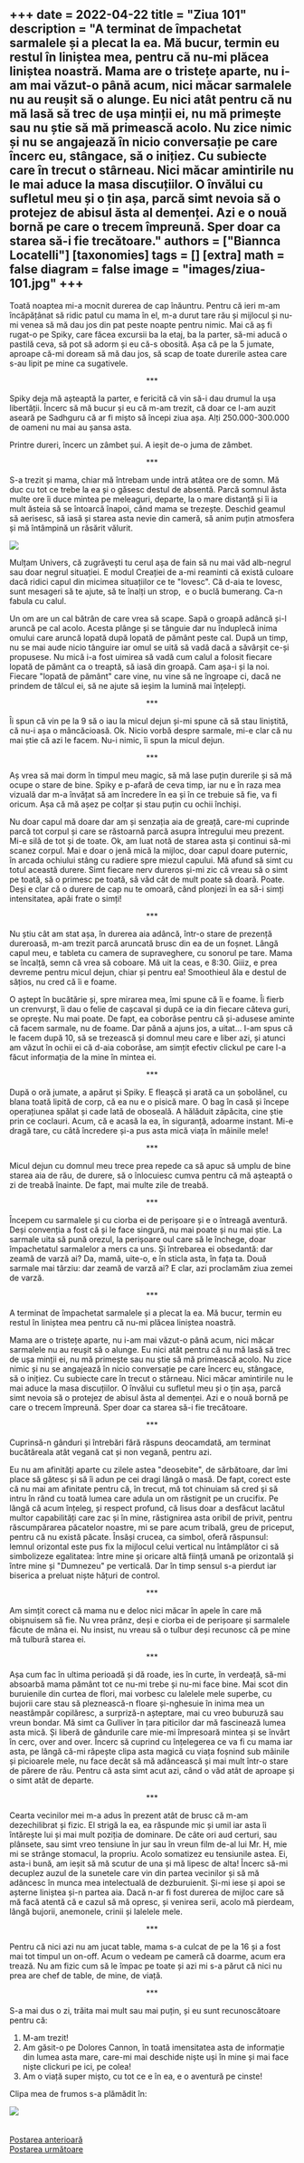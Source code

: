 
+++
date = 2022-04-22
title = "Ziua 101"
description = "A terminat de împachetat sarmalele și a plecat la ea. Mă bucur, termin eu restul în liniștea mea, pentru că nu-mi plăcea liniștea noastră. Mama are o tristețe aparte, nu i-am mai văzut-o până acum, nici măcar sarmalele nu au reușit să o alunge. Eu nici atât pentru că nu mă lasă să trec de ușa minții ei, nu mă primește sau nu știe să mă primească acolo. Nu zice nimic și nu se angajează în nicio conversație pe care încerc eu, stângace, să o inițiez. Cu subiecte care în trecut o stârneau. Nici măcar amintirile nu le mai aduce la masa discuțiilor. O învălui cu sufletul meu și o țin așa, parcă simt nevoia să o protejez de abisul ăsta al demenței. Azi e o nouă bornă pe care o trecem împreună. Sper doar ca starea să-i fie trecătoare."
authors = ["Biannca Locatelli"]
[taxonomies]
tags = []
[extra]
math = false
diagram = false
image = "images/ziua-101.jpg"
+++
---

Toată noaptea mi-a mocnit durerea de cap înăuntru. Pentru că ieri m-am încăpățânat să ridic patul cu mama în el, m-a durut tare rău și mijlocul și nu-mi venea să mă dau jos din pat peste noapte pentru nimic. Mai că aș fi rugat-o pe Spiky, care făcea excursii ba la etaj, ba la parter, să-mi aducă o pastilă ceva, să pot să adorm și eu că-s obosită. Așa că pe la 5 jumate, aproape că-mi doream să mă dau jos, să scap de toate durerile astea care s-au lipit pe mine ca sugativele.

<p style="text-align: center;">***</p>

Spiky deja mă așteaptă la parter, e fericită că vin să-i dau drumul la ușa libertății. Încerc să mă bucur și eu că m-am trezit, că doar ce l-am auzit aseară pe Sadhguru că ar fi mișto să începi ziua așa. Alți 250.000-300.000 de oameni nu mai au șansa asta.

Printre dureri, încerc un zâmbet șui. A ieșit de-o juma de zâmbet.

<p style="text-align: center;">***</p>

S-a trezit și mama, chiar mă întrebam unde intră atâtea ore de somn. Mă duc cu tot ce trebe la ea și o găsesc destul de absentă. Parcă somnul ăsta multe ore îi duce mintea pe meleaguri, departe, la o mare distanță și îi ia mult ăsteia să se întoarcă înapoi, când mama se trezește. Deschid geamul să aerisesc, să iasă și starea asta nevie din cameră, să anim puțin atmosfera și mă întâmpină un răsărit vălurit.

<div class="flex justify-center">
  <img src="images/ziua-101-1024x576.jpeg" />
</div>

Mulțam Univers, că zugrăvești tu cerul așa de fain să nu mai văd alb-negrul sau doar negrul situației. E modul Creației de a-mi reaminti că există culoare dacă ridici capul din micimea situațiilor ce te "lovesc". Că d-aia te lovesc, sunt mesageri să te ajute, să te înalți un strop,  e o buclă bumerang. Ca-n fabula cu calul.

Un om are un cal bătrân de care vrea să scape. Sapă o groapă adâncă și-l aruncă pe cal acolo. Acesta plânge și se tânguie dar nu înduplecă inima omului care aruncă lopată după lopată de pământ peste cal. După un timp, nu se mai aude nicio tânguire iar omul se uită să vadă dacă a săvârșit ce-și propusese. Nu mică i-a fost uimirea să vadă cum calul a folosit fiecare lopată de pământ ca o treaptă, să iasă din groapă. Cam așa-i și la noi. Fiecare "lopată de pământ" care vine, nu vine să ne îngroape ci, dacă ne prindem de tâlcul ei, să ne ajute să ieșim la lumină mai înțelepți.

<p style="text-align: center;">***</p>

Îi spun că vin pe la 9 să o iau la micul dejun și-mi spune că să stau liniștită, că nu-i așa o mâncăcioasă. Ok. Nicio vorbă despre sarmale, mi-e clar că nu mai știe că azi le facem. Nu-i nimic, îi spun la micul dejun.

<p style="text-align: center;">***</p>

Aș vrea să mai dorm în timpul meu magic, să mă lase puțin durerile și să mă ocupe o stare de bine. Spiky e p-afară de ceva timp, iar nu e în raza mea vizuală dar m-a învățat să am încredere în ea și în ce trebuie să fie, va fi oricum. Așa că mă așez pe colțar și stau puțin cu ochii închiși.

Nu doar capul mă doare dar am și senzația aia de greață, care-mi cuprinde parcă tot corpul și care se răstoarnă parcă asupra întregului meu prezent. Mi-e silă de tot și de toate. Ok, am luat notă de starea asta și continui să-mi scanez corpul. Mai e doar o jenă mică la mijloc, doar capul doare puternic, în arcada ochiului stâng cu radiere spre miezul capului. Mă afund să simt cu totul această durere. Simt fiecare nerv dureros și-mi zic că vreau să o simt pe toată, să o primesc pe toată, să văd cât de mult poate să doară. Poate. Deși e clar că o durere de cap nu te omoară, când plonjezi în ea să-i simți intensitatea, apăi frate o simți!

<p style="text-align: center;">***</p>

Nu știu cât am stat așa, în durerea aia adâncă, într-o stare de prezență dureroasă, m-am trezit parcă aruncată brusc din ea de un foșnet. Lângă capul meu, e tableta cu camera de supraveghere, cu sonorul pe tare. Mama se încalță, semn că vrea să coboare. Mă uit la ceas, e 8:30. Giiiz, e prea devreme pentru micul dejun, chiar și pentru ea! Smoothieul ăla e destul de sățios, nu cred că îi e foame.

O aștept în bucătărie și, spre mirarea mea, îmi spune că îi e foame. Îi fierb un crenvurșt, îi dau o felie de cașcaval și după ce ia din fiecare câteva guri, se oprește. Nu mai poate. De fapt, ea coborâse pentru că și-adusese aminte că facem sarmale, nu de foame. Dar până a ajuns jos, a uitat… I-am spus că le facem după 10, să se trezească și domnul meu care e liber azi, și atunci am văzut în ochii ei că d-aia coborâse, am simțit efectiv clickul pe care l-a făcut informația de la mine în mintea ei.

<p style="text-align: center;">***</p>

După o oră jumate, a apărut și Spiky. E fleașcă și arată ca un șobolănel, cu blana toată lipită de corp, că ea nu e o pisică mare. O bag în casă și începe operațiunea spălat și cade lată de oboseală. A hălăduit zăpăcita, cine știe prin ce coclauri. Acum, că e acasă la ea, în siguranță, adoarme instant. Mi-e dragă tare, cu câtă încredere și-a pus asta mică viața în mâinile mele!

<p style="text-align: center;">***</p>

Micul dejun cu domnul meu trece prea repede ca să apuc să umplu de bine starea aia de rău, de durere, să o înlocuiesc cumva pentru că mă așteaptă o zi de treabă înainte. De fapt, mai multe zile de treabă.

<p style="text-align: center;">***</p>

Începem cu sarmalele și cu ciorba ei de perișoare și e o întreagă aventură. Deși convenția a fost că și le face singură, nu mai poate și nu mai știe. La sarmale uita să pună orezul, la perișoare oul care să le închege, doar împachetatul sarmalelor a mers ca uns. Și întrebarea ei obsedantă: dar zeamă de varză ai? Da, mamă, uite-o, e în sticla asta, în fața ta. Două sarmale mai târziu: dar zeamă de varză ai? E clar, azi proclamăm ziua zemei de varză.

<p style="text-align: center;">***</p>

A terminat de împachetat sarmalele și a plecat la ea. Mă bucur, termin eu restul în liniștea mea pentru că nu-mi plăcea liniștea noastră.

Mama are o tristețe aparte, nu i-am mai văzut-o până acum, nici măcar sarmalele nu au reușit să o alunge. Eu nici atât pentru că nu mă lasă să trec de ușa minții ei, nu mă primește sau nu știe să mă primească acolo. Nu zice nimic și nu se angajează în nicio conversație pe care încerc eu, stângace, să o inițiez. Cu subiecte care în trecut o stârneau. Nici măcar amintirile nu le mai aduce la masa discuțiilor. O învălui cu sufletul meu și o țin așa, parcă simt nevoia să o protejez de abisul ăsta al demenței. Azi e o nouă bornă pe care o trecem împreună. Sper doar ca starea să-i fie trecătoare.

<p style="text-align: center;">***</p>

Cuprinsă-n gânduri și întrebări fără răspuns deocamdată, am terminat bucătăreala atât vegană cat și non vegană, pentru azi.

Eu nu am afinități aparte cu zilele astea "deosebite", de sărbătoare, dar îmi place să gătesc și să îi adun pe cei dragi lângă o masă. De fapt, corect este că nu mai am afinitate pentru că, în trecut, mă tot chinuiam să cred și să intru în rând cu toată lumea care adula un om răstignit pe un crucifix. Pe lângă că acum înțeleg, și respect profund, că Iisus doar a desfăcut lacătul multor capabilități care zac și în mine, răstignirea asta oribil de privit, pentru răscumpărarea păcatelor noastre, mi se pare acum tribală, greu de priceput, pentru că nu există păcate. Însăși crucea, ca simbol, oferă răspunsul: lemnul orizontal este pus fix la mijlocul celui vertical nu întâmplător ci să simbolizeze egalitatea: între mine și oricare altă ființă umană pe orizontală și între mine și "Dumnezeu" pe verticală. Dar în timp sensul s-a pierdut iar biserica a preluat niște hățuri de control.

<p style="text-align: center;">***</p>

Am simțit corect că mama nu e deloc nici măcar în apele în care mă obișnuisem să fie. Nu vrea prânz, deși e ciorba ei de perișoare și sarmalele făcute de mâna ei. Nu insist, nu vreau să o tulbur deși recunosc că pe mine mă tulbură starea ei.

<p style="text-align: center;">***</p>

Așa cum fac în ultima perioadă și dă roade, ies în curte, în verdeață, să-mi absoarbă mama pământ tot ce nu-mi trebe și nu-mi face bine. Mai scot din buruienile din curtea de flori, mai vorbesc cu lalelele mele superbe, cu bujorii care stau să pleznească-n floare și-nghesuie în inima mea un neastâmpăr copilăresc, a surpriză-n așteptare, mai cu vreo buburuză sau vreun bondar. Mă simt ca Gulliver în țara piticilor dar mă fascinează lumea asta mică. Și liberă de gândurile care mie-mi împresoară mintea și se învârt în cerc, over and over. Încerc să cuprind cu înțelegerea ce va fi cu mama iar asta, pe lângă că-mi răpește clipa asta magică cu viața foșnind sub mâinile și picioarele mele, nu face decât să mă adâncească și mai mult într-o stare de părere de rău. Pentru că asta simt acut azi, când o văd atât de aproape și o simt atât de departe.

<p style="text-align: center;">***</p>

Cearta vecinilor mei m-a adus în prezent atât de brusc că m-am dezechilibrat și fizic. El strigă la ea, ea răspunde mic și umil iar asta îi întărește lui și mai mult poziția de dominare. De câte ori aud certuri, sau plânsete, sau simt vreo tensiune în jur sau în vreun film de-al lui Mr. H, mie mi se strânge stomacul, la propriu. Acolo somatizez eu tensiunile astea. Ei, asta-i bună, am ieșit să mă scutur de una și mă lipesc de alta! Încerc să-mi decuplez auzul de la sunetele care vin din partea vecinilor și să mă adâncesc în munca mea intelectuală de dezburuienit. Și-mi iese și apoi se așterne liniștea și-n partea aia. Dacă n-ar fi fost durerea de mijloc care să mă facă atentă că e cazul să mă opresc, și venirea serii, acolo mă pierdeam, lângă bujorii, anemonele, crinii și lalelele mele.

<p style="text-align: center;">***</p>

Pentru că nici azi nu am jucat table, mama s-a culcat de pe la 16 și a fost mai tot timpul un on-off. Acum o vedeam pe cameră că doarme, acum era trează. Nu am fizic cum să le împac pe toate și azi mi s-a părut că nici nu prea are chef de table, de mine, de viață.

<p style="text-align: center;">***</p>

S-a mai dus o zi, trăita mai mult sau mai puțin, și eu sunt recunoscătoare pentru că:
1. M-am trezit!
2. Am găsit-o pe Dolores Cannon, în toată imensitatea asta de informație din lumea asta mare, care-mi mai deschide niște uși în mine și mai face niște clickuri pe ici, pe colea!
3. Am o viață super mișto, cu tot ce e în ea, e o aventură pe cinste!

Clipa mea de frumos s-a plămădit în:

<div class="flex justify-center">
  <img src="images/broderie.jpeg" />
</div>

<br/>

<br/>

<div class="flex justify-between">
  <div>
    <a href="/blog/ziua-100/">Postarea anterioară</a>
  </div>
  <div>
    <a href="/blog/ziua-102/">Postarea următoare</a>
  </div>
</div>
